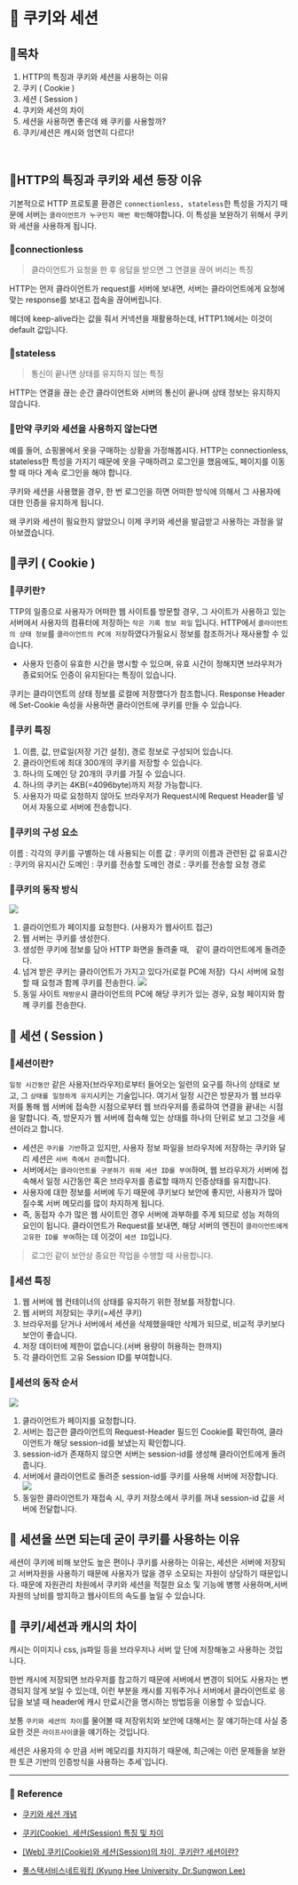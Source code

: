 # 🍨 쿠키와 세션

## 🍊목차

1. HTTP의 특징과 쿠키와 세션을 사용하는 이유
2. 쿠키 ( Cookie )
3. 세션 ( Session )
4. 쿠키와 세션의 차이
5. 세션을 사용하면 좋은데 왜 쿠키를 사용할까?
6. 쿠키/세션은 캐시와 엄연히 다르다!

<br>

## 🍉HTTP의 특징과 쿠키와 세션 등장 이유

기본적으로 HTTP 프로토콜 환경은 `connectionless, stateless`한 특성을 가지기 때문에 서버는 `클라이언트가 누구인지 매번 확인`해야합니다. 이 특성을 보완하기 위해서 쿠키와 세션을 사용하게 됩니다.

### 🔻connectionless

>클라이언트가 요청을 한 후 응답을 받으면 그 연결을 끊어 버리는 특징

HTTP는 먼저 클라이언트가 request를 서버에 보내면, 서버는 클라이언트에게 요청에 맞는 response를 보내고 접속을 끊어버립니다.

헤더에 keep-alive라는 값을 줘서 커넥션을 재활용하는데, HTTP1.1에서는 이것이 default 값입니다.

### 🔻stateless

>통신이 끝나면 상태를 유지하지 않는 특징

HTTP는 연결을 끊는 순간 클라이언트와 서버의 통신이 끝나며 상태 정보는 유지하지 않습니다.

### 🔺만약 쿠키와 세션을 사용하지 않는다면

예를 들어, 쇼핑몰에서 옷을 구매하는 상황을 가정해봅시다. HTTP는 connectionless, stateless한 특성을 가지기 때문에 옷을 구매하려고 로그인을 했음에도, 페이지를 이동할 때 마다 계속 로그인을 해야 합니다.

쿠키와 세션을 사용했을 경우, 한 번 로그인을 하면 어떠한 방식에 의해서 그 사용자에 대한 인증을 유지하게 됩니다.

왜 쿠키와 세션이 필요한지 알았으니 이제 쿠키와 세션을 발급받고 사용하는 과정을 알아보겠습니다.

## 🍪쿠키 ( Cookie )

### 🍰쿠키란?

TTP의 일종으로 사용자가 어떠한 웹 사이트를 방문할 경우, 그 사이트가 사용하고 있는 서버에서 사용자의 컴퓨터에 저장하는 `작은 기록 정보 파일` 입니다. HTTP에서 `클라이언트의 상태 정보`를 `클라이언트의 PC에 저장`하였다가필요시 정보를 참조하거나 재사용할 수 있습니다.

- 사용자 인증이 유효한 시간을 명시할 수 있으며, 유효 시간이 정해지면 브라우저가 종료되어도 인증이 유지된다는 특징이 있습니다.

쿠키는 클라이언트의 상태 정보를 로컬에 저장했다가 참조합니다.
Response Header에 Set-Cookie 속성을 사용하면 클라이언트에 쿠키를 만들 수 있습니다.

### 🍩쿠키 특징

1. 이름, 값, 만료일(저장 기간 설정), 경로 정보로 구성되어 있습니다.
2. 클라이언트에 최대 300개의 쿠키를 저장할 수 있습니다.
3. 하나의 도메인 당 20개의 쿠키를 가질 수 있습니다. 
4. 하나의 쿠키는 4KB(=4096byte)까지 저장 가능합니다.
5. 사용자가 따로 요청하지 않아도 브라우저가 Request시에 Request Header를 넣어서 자동으로 서버에 전송합니다.

### 🥧쿠키의 구성 요소

이름 : 각각의 쿠키를 구별하는 데 사용되는 이름
값 : 쿠키의 이름과 관련된 값
유효시간 : 쿠키의 유지시간
도메인 : 쿠키를 전송할 도메인
경로 : 쿠키를 전송할 요청 경로

### 🍦쿠키의 동작 방식

![](https://velog.velcdn.com/images/qorjiwon/post/8730b97a-d2b0-4061-84c7-c57820964b27/image.png)
1. 클라이언트가 페이지를 요청한다. (사용자가 웹사이트 접근)
2. 웹 서버는 쿠키를 생성한다.
3. 생성한 쿠키에 정보를 담아 HTTP 화면을 돌려줄 때,   같이 클라이언트에게 돌려준다.
4. 넘겨 받은 쿠키는 클라이언트가 가지고 있다가(로컬 PC에 저장)  다시 서버에 요청할 때 요청과 함께 쿠키를 전송한다.
![](https://velog.velcdn.com/images/qorjiwon/post/40ed7f02-8278-4f0a-a859-1e3723410f95/image.png)
5. 동일 사이트 `재방문`시 클라이언트의 PC에 해당 쿠키가 있는 경우, 요청 페이지와 함께 쿠키를 전송한다.

## 🍏 세션 ( Session )

### 🥝세션이란?

`일정 시간동안` 같은 사용자(브라우저)로부터 들어오는 일련의 요구를 하나의 상태로 보고, 그 `상태를 일정하게 유지`시키는 기술입니다. 여기서 일정 시간은 방문자가 웹 브라우저를 통해 웹 서버에 접속한 시점으로부터 웹 브라우저를 종료하여 연결을 끝내는 시점을 말합니다. 즉, 방문자가 웹 서버에 접속해 있는 상태를 하나의 단위로 보고 그것을 세션이라고 합니다.

- 세션은 `쿠키를 기반`하고 있지만, 사용자 정보 파일을 브라우저에 저장하는 쿠키와 달리 세션은 `서버 측에서 관리`합니다.
- 서버에서는 `클라이언트를 구분하기 위해 세션 ID를 부여`하며, 웹 브라우저가 서버에 접속해서 일정 시간동안 혹은 브라우저를 종료할 때까지 인증상태를 유지합니다.
- 사용자에 대한 정보를 서버에 두기 때문에 쿠키보다 보안에 좋지만, 사용자가 많아질수록 서버 메모리를 많이 차지하게 됩니다.
- 즉, 동접자 수가 많은 웹 사이트인 경우 서버에 과부하를 주게 되므로 성능 저하의 요인이 됩니다.
클라이언트가 Request를 보내면, 해당 서버의 엔진이 `클라이언트에게 고유한 ID를 부여`하는 데 이것이 `세션 ID`입니다.

>로그인 같이 보안상 중요한 작업을 수행할 때 사용합니다.

### 🍈세션 특징

1. 웹 서버에 웹 컨테이너의 상태를 유지하기 위한 정보를 저장합니다.
2. 웹 서버의 저장되는 쿠키(=세션 쿠키)
3. 브라우저를 닫거나 서버에서 세션을 삭제했을때만 삭제가 되므로, 비교적 쿠키보다 보안이 좋습니다.
4. 저장 데이터에 제한이 없습니다.(서버 용량이 허용하는 한까지)
5. 각 클라이언트 고유 Session ID를 부여합니다.

### 🥑세션의 동작 순서

![](https://velog.velcdn.com/images/qorjiwon/post/35167ae6-5301-4d04-9535-0fbc6d49bb13/image.png)

1. 클라이언트가 페이지를 요청합니다.
2. 서버는 접근한 클라이언트의 Request-Header 필드인 Cookie를 확인하여, 클라이언트가 해당 session-id를 보냈는지 확인합니다.
3. session-id가 존재하지 않으면 서버는 session-id를 생성해 클라이언트에게 돌려줍니다.
4. 서버에서 클라이언트로 돌려준 session-id를 쿠키를 사용해 서버에 저장합니다.
![](https://velog.velcdn.com/images/qorjiwon/post/97031dd9-3bf2-4e2b-95aa-516d785c5c55/image.png)
5. 동일한 클라이언트가 재접속 시, 쿠키 저장소에서 쿠키를 꺼내 session-id 값을 서버에 전달합니다.

## 🫛 세션을 쓰면 되는데 굳이 쿠키를 사용하는 이유

세션이 쿠키에 비해 보안도 높은 편이나 쿠키를 사용하는 이유는, 세션은 서버에 저장되고 서버자원을 사용하기 때문에 사용자가 많을 경우 소모되는 자원이 상당하기 때문입니다. 때문에 자원관리 차원에서 쿠키와 세션을 적절한 요소 및 기능에 병행 사용하며,서버 자원의 낭비를 방지하고 웹사이트의 속도를 높일 수 있습니다.

## 👀 쿠키/세션과 캐시의 차이

캐시는 이미지나 css, js파일 등을 브라우저나 서버 앞 단에 저장해놓고 사용하는 것입니다.

한번 캐시에 저장되면 브라우저를 참고하기 때문에 서버에서 변경이 되어도 사용자는 변경되지 않게 보일 수 있는데, 이런 부분을 캐시를 지워주거나 서버에서 클라이언트로 응답을 보낼 때 header에 캐시 만료시간을 명시하는 방법등을 이용할 수 있습니다.

보통 `쿠키와 세션의 차이`를 물어볼 때 저장위치와 보안에 대해서는 잘 얘기하는데 사실 중요한 것은 `라이프사이클`을 얘기하는 것입니다.

세션은 사용자의 수 만큼 서버 메모리를 차지하기 때문에, 최근에는 이런 문제들을 보완한 토큰 기반의 인증방식을 사용하는 추세`입니다.

---

### 📌 Reference  

- [쿠키와 세션 개념](https://interconnection.tistory.com/74)

- [쿠키(Cookie), 세션(Session) 특징 및 차이](https://hahahoho5915.tistory.com/32)

- [[Web] 쿠키(Cookie)와 세션(Session)의 차이, 쿠키란? 세션이란?](https://code-lab1.tistory.com/298)

- [풀스택서비스네트워킹 (Kyung Hee University, Dr.Sungwon Lee)](https://www.youtube.com/playlist?list=PLz7S5PHCu4OmWm8nUAFhc3x8RvbreFOyJ)